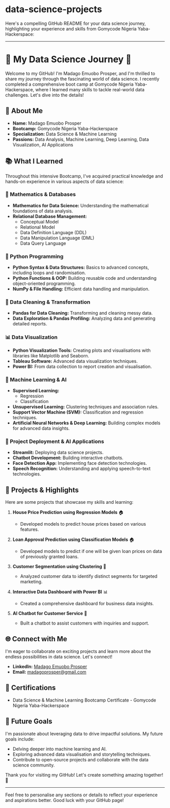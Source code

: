 # data-science-projects

Here's a compelling GitHub README for your data science journey, highlighting your experience and skills from Gomycode Nigeria Yaba-Hackerspace:

---

# 🌟 My Data Science Journey 🌟

Welcome to my GitHub! I'm Madago Emuobo Prosper, and I'm thrilled to share my journey through the fascinating world of data science. I recently completed a comprehensive boot camp at Gomycode Nigeria Yaba-Hackerspace, where I learned many skills to tackle real-world data challenges. Let's dive into the details!

## 🚀 About Me
- **Name:** Madago Emuobo Prosper
- **Bootcamp:** Gomycode Nigeria Yaba-Hackerspace
- **Specialization:** Data Science & Machine Learning
- **Passions:** Data Analysis, Machine Learning, Deep Learning, Data Visualization, AI Applications

## 📚 What I Learned
Throughout this intensive Bootcamp, I've acquired practical knowledge and hands-on experience in various aspects of data science:

### 🧮 Mathematics & Databases
- **Mathematics for Data Science:** Understanding the mathematical foundations of data analysis.
- **Relational Database Management:**
  - Conceptual Model
  - Relational Model
  - Data Definition Language (DDL)
  - Data Manipulation Language (DML)
  - Data Query Language

### 🐍 Python Programming
- **Python Syntax & Data Structures:** Basics to advanced concepts, including loops and randomisation.
- **Python Functions & OOP:** Building reusable code and understanding object-oriented programming.
- **NumPy & File Handling:** Efficient data handling and manipulation.

### 🧹 Data Cleaning & Transformation
- **Pandas for Data Cleaning:** Transforming and cleaning messy data.
- **Data Exploration & Pandas Profiling:** Analyzing data and generating detailed reports.

### 📊 Data Visualization
- **Python Visualization Tools:** Creating plots and visualisations with libraries like Matplotlib and Seaborn.
- **Tableau Software:** Advanced data visualization techniques.
- **Power BI:** From data collection to report creation and visualisation.

### 🤖 Machine Learning & AI
- **Supervised Learning:**
  - Regression
  - Classification
- **Unsupervised Learning:** Clustering techniques and association rules.
- **Support Vector Machine (SVM):** Classification and regression techniques.
- **Artificial Neural Networks & Deep Learning:** Building complex models for advanced data insights.

### 🚀 Project Deployment & AI Applications
- **Streamlit:** Deploying data science projects.
- **Chatbot Development:** Building interactive chatbots.
- **Face Detection App:** Implementing face detection technologies.
- **Speech Recognition:** Understanding and applying speech-to-text technologies.

## 🌟 Projects & Highlights
Here are some projects that showcase my skills and learning:

1. **House Price Prediction using Regression Models** 🏠
   - Developed models to predict house prices based on various features.

2. **Loan Approval Prediction using Classification Models** 🏠
   - Developed models to predict if one will be given loan prices on data of previously granted loans.

3. **Customer Segmentation using Clustering** 🎯
   - Analyzed customer data to identify distinct segments for targeted marketing.

4. **Interactive Data Dashboard with Power BI** 📊
   - Created a comprehensive dashboard for business data insights.

5. **AI Chatbot for Customer Service** 💬
   - Built a chatbot to assist customers with inquiries and support.

## 🌐 Connect with Me
I'm eager to collaborate on exciting projects and learn more about the endless possibilities in data science. Let's connect!

- **LinkedIn:** [Madago Emuobo Prosper](https://www.linkedin.com/in/emuobo-prosper-madago/)
- **Email:** [madagoprosper@gmail.com](mailto:madagoprosper@gmail.com)

## 📜 Certifications
- Data Science & Machine Learning Bootcamp Certificate - Gomycode Nigeria Yaba-Hackerspace

## 🎯 Future Goals
I'm passionate about leveraging data to drive impactful solutions. My future goals include:

- Delving deeper into machine learning and AI.
- Exploring advanced data visualisation and storytelling techniques.
- Contribute to open-source projects and collaborate with the data science community.

Thank you for visiting my GitHub! Let's create something amazing together! 🚀

---

Feel free to personalise any sections or details to reflect your experience and aspirations better. Good luck with your GitHub page!
